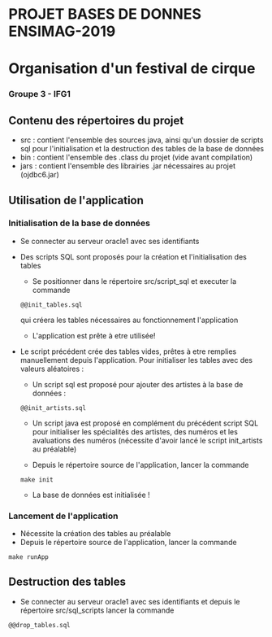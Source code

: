 # PROJET BASES DE DONNES ENSIMAG-2019
# Organisation d'un festival de cirque
### Groupe 3 - IFG1


## Contenu des répertoires du projet

  * src : contient l'ensemble des sources java, ainsi qu'un dossier de scripts sql pour l'initialisation et la destruction des tables de la base de données
  * bin : contient l'ensemble des .class du projet (vide avant compilation)
  * jars : contient l'ensemble des librairies .jar nécessaires au projet (ojdbc6.jar)

## Utilisation de l'application

### Initialisation de la base de données

  * Se connecter au serveur oracle1 avec ses identifiants
  
  * Des scripts SQL sont proposés pour la création et l'initialisation des tables
  
    - Se positionner dans le répertoire src/script_sql et executer la commande
    ```
    @@init_tables.sql
    ```
    qui créera les tables nécessaires au fonctionnement l'application
    
    - L'application est prête à etre utilisée!
    
    
  * Le script précédent crée des tables vides, prêtes à etre remplies manuellement depuis l'application.
    Pour initialiser les tables avec des valeurs aléatoires :

    - Un script sql est proposé pour ajouter des artistes à la base de données :
    ```
    @@init_artists.sql
    ```
   
    - Un script java est proposé en complément du précédent script SQL pour initialiser les spécialités des artistes, des numéros et les avaluations des numéros (nécessite d'avoir lancé le script init_artists au préalable)
    
    - Depuis le répertoire source de l'application, lancer la commande
    ```
    make init
    ```
    
    - La base de données est initialisée !

### Lancement de l'application

  * Nécessite la création des tables au préalable
  * Depuis le répertoire source de l'application, lancer la commande
  ```
  make runApp
  ```

## Destruction des tables

  * Se connecter au serveur oracle1 avec ses identifiants et depuis le répertoire src/sql_scripts lancer la commande
  ```
  @@drop_tables.sql
  ```
